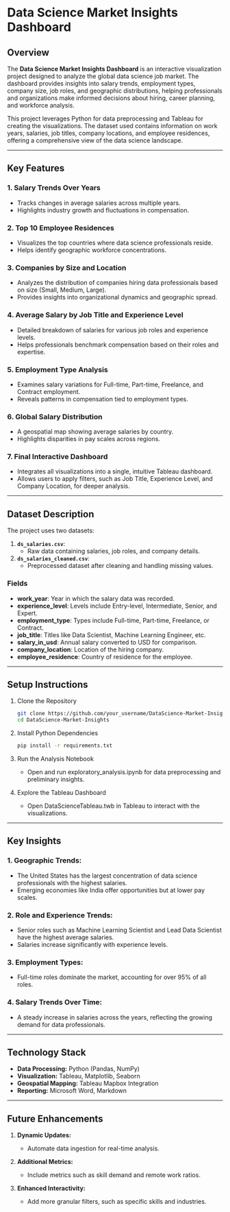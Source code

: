 # Data Science Market Insights Dashboard

## Overview

The **Data Science Market Insights Dashboard** is an interactive visualization project designed to analyze the global data science job market. The dashboard provides insights into salary trends, employment types, company size, job roles, and geographic distributions, helping professionals and organizations make informed decisions about hiring, career planning, and workforce analysis.

This project leverages Python for data preprocessing and Tableau for creating the visualizations. The dataset used contains information on work years, salaries, job titles, company locations, and employee residences, offering a comprehensive view of the data science landscape.

---

## Key Features

### 1. Salary Trends Over Years
- Tracks changes in average salaries across multiple years.
- Highlights industry growth and fluctuations in compensation.

### 2. Top 10 Employee Residences
- Visualizes the top countries where data science professionals reside.
- Helps identify geographic workforce concentrations.

### 3. Companies by Size and Location
- Analyzes the distribution of companies hiring data professionals based on size (Small, Medium, Large).
- Provides insights into organizational dynamics and geographic spread.

### 4. Average Salary by Job Title and Experience Level
- Detailed breakdown of salaries for various job roles and experience levels.
- Helps professionals benchmark compensation based on their roles and expertise.

### 5. Employment Type Analysis
- Examines salary variations for Full-time, Part-time, Freelance, and Contract employment.
- Reveals patterns in compensation tied to employment types.

### 6. Global Salary Distribution
- A geospatial map showing average salaries by country.
- Highlights disparities in pay scales across regions.

### 7. Final Interactive Dashboard
- Integrates all visualizations into a single, intuitive Tableau dashboard.
- Allows users to apply filters, such as Job Title, Experience Level, and Company Location, for deeper analysis.

---

## Dataset Description

The project uses two datasets:
1. **`ds_salaries.csv`**:
   - Raw data containing salaries, job roles, and company details.
2. **`ds_salaries_cleaned.csv`**:
   - Preprocessed dataset after cleaning and handling missing values.

### Fields
- **work_year**: Year in which the salary data was recorded.
- **experience_level**: Levels include Entry-level, Intermediate, Senior, and Expert.
- **employment_type**: Types include Full-time, Part-time, Freelance, or Contract.
- **job_title**: Titles like Data Scientist, Machine Learning Engineer, etc.
- **salary_in_usd**: Annual salary converted to USD for comparison.
- **company_location**: Location of the hiring company.
- **employee_residence**: Country of residence for the employee.

---

## Setup Instructions

1. Clone the Repository
   ```bash
   git clone https://github.com/your_username/DataScience-Market-Insights.git
   cd DataScience-Market-Insights
   
2. Install Python Dependencies
   ```bash
   pip install -r requirements.txt

3. Run the Analysis Notebook
   - Open and run exploratory_analysis.ipynb for data preprocessing and preliminary insights.

4. Explore the Tableau Dashboard
   - Open DataScienceTableau.twb in Tableau to interact with the visualizations.
  
---

## Key Insights
### 1. Geographic Trends:
   - The United States has the largest concentration of data science professionals with the highest salaries.
   - Emerging economies like India offer opportunities but at lower pay scales.

### 2. Role and Experience Trends:
   - Senior roles such as Machine Learning Scientist and Lead Data Scientist have the highest average salaries.
   - Salaries increase significantly with experience levels.

### 3. Employment Types:
   - Full-time roles dominate the market, accounting for over 95% of all roles.

### 4. Salary Trends Over Time:
   - A steady increase in salaries across the years, reflecting the growing demand for data professionals.

---

## Technology Stack
- **Data Processing:** Python (Pandas, NumPy)
- **Visualization:** Tableau, Matplotlib, Seaborn
- **Geospatial Mapping:** Tableau Mapbox Integration
- **Reporting:** Microsoft Word, Markdown

---

## Future Enhancements
1. **Dynamic Updates:**
   - Automate data ingestion for real-time analysis.
   
2. **Additional Metrics:**
   - Include metrics such as skill demand and remote work ratios.   

3. **Enhanced Interactivity:**
   - Add more granular filters, such as specific skills and industries.   
